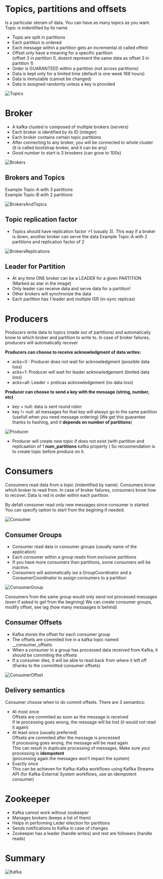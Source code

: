 
# Topics, partitions and offsets
Is a particular steram of data. You can have as many topics as you want. Topic is indentified by its name

* Topis are split in partitions
* Each partition is ordered
* Each message within a partition gets an incremental id called offest
* Offset only have a meaning for a specific partition   
(offset 3 in partition 0, doesnt represent the same data as offset 3 in partition 1)
* Order is GUARANTEED within a partition (not across partitions)
* Data is kept only for a limited time (default is one week 168 hours)
* Data is immutable (cannot be changed)
* Data is assigned randomly unless a key is provided

![Topics](https://github.com/miticv/miticv.github.io/blob/master/Images/Topics.png)


# Broker

* A kafka clusted is composed of multiple brokers (servers)
* Each broker is identified by its ID (integer)
* Each broker contains certain topic partitions
* After connecting to any broker, you will be connected to whole cluster   
(it is called bootstrap broker, and it can be any)
* Good number to start is 3 brookers (can grow to 100s)

![Brokers](https://github.com/miticv/miticv.github.io/blob/master/Images/Brokers.png)

## Brokers and Topics

Example Topic-A with 3 partitions   
Example Topic-B with 2 partitions   

![BrokersAndTopics](https://github.com/miticv/miticv.github.io/blob/master/Images/BrokersAndTopics.png)

## Topic replication factor

* Topics should have replication factor >1 (usualy 3). This way if a broker is down, another broker can serve the data
Example Topic-A with 2 partitions and replication factor of 2

![BrokersReplications](https://github.com/miticv/miticv.github.io/blob/master/Images/BrokersReplications.png)


## Leader for Partition

* At any time ONE broker can be a LEADER  for a given PARTITION   
(Marked as star in the image)
* Only leader can receive data and serve data for a partition!
* Other brokers will synchronize the data
* Each partition has 1 leader and multiple ISR (in-sync replicas)


# Producers

Producers write data to topics (made out of partitions) and automatically know to which broker and partition to write to. In case of broker failures, producers will automatically recover

**Producers can choose to receive acknowledgment of data writes:**    
* acks=0 : Producer does not wait for acknowledgment (possible data loss)   
* acks=1: Producer will wait for leader acknowledgement (limited data loss)   
* acks=all: Leader + prelicas acknowledgement (no data loss)   

**Producer can choose to send a key with the message (string, number, etc)**   
* key = null: data is sent round robin
* key != null: all messages for that key will always go to the same partition (usefull when you need message ordering)
(We get this guarantee thanks to hashing, and it **depends on number of partitions**)

![Producer](https://github.com/miticv/miticv.github.io/blob/master/Images/Producer.png)

- Producer will create new topic if does not exist (with partition and replicaation of 1 **num_partitions** kafka property )
So recoomendation is to create topic before produce on it.

# Consumers

Consumers read data from a topic (indentified by name). Consumers know which broker to read from. In case of broker failures, consumers know how to recover. Data is red in order within each partition.

By defalt consumer read only new messages since consumer is started. You can specify option to start from the begining if needed.

![Consumer](https://github.com/miticv/miticv.github.io/blob/master/Images/Consumer.png)

## Consumer Groups

* Consumer read data in consumer groups (usually name of the application)
* Each consumer within a group reads from exclusive partitions
* If you have more consumers than partitions, some consumers will be inactive.
* Consumers will automatically ise a GroupCoordinator and a ConsumerCoordinator to assign consumers to a partition

![ConsumerGroup](https://github.com/miticv/miticv.github.io/blob/master/Images/ConsumerGroup.png)

Consumers from the same group would only send not processed messages (even if asked to get from the begining)
We can create consumer groups, modify offset, see lag (how many messaages is behind)

## Consumer Offsets

* Kafka stores the offset for each consumer group
* The offsets are commited live in a kafka topic named __consumer_offsets
* When a consumer in a group has processed data received from Kafka, it should be commiting the offsets
* If a consumer dies, it will be able to read back from where it left off (thanks to the committed consumer offsets)

![ConsumerOffset](https://github.com/miticv/miticv.github.io/blob/master/Images/ConsumerOffset.png)

## Delivery semantics

Consumer choose when to do commit offsets. There are 3 semantics:
* At most once   
Offsets are commited as soon as the message is received   
If te processing goes wrong, the message will be lost (it would not read it again)   
* At least once (usually preferred)   
Offsets are commited after the message is processed   
If processing goes wrong, the message will be read again   
This can result in duplicate processing of messages. Make sure your processing is **idempotent**   
(processing again the messages won't impact the system)
* Exactly once   
This can be achieven for Kafka-Kafka workflows using Kaflka Streams API
(for Kafka-External  System workflows, use an idempotent consumer)


# Zookeeper

* Kafka cannot work without zookeeper
* Manages brokers (keeps a list of them)
* Helps in performing Leder ellection for partitions
* Sends notifications to Kafka in case of changes
* Zookeeper has a leader (handle writes) and rest are followers (handle reads)


# Summary

![Kafka](https://github.com/miticv/miticv.github.io/blob/master/Images/Kafka.png)









